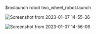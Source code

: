 $roslaunch robot two_wheel_robot.launch

![Screenshot from 2023-01-07 14-55-36](https://user-images.githubusercontent.com/121598999/211143671-36d56816-2f65-445d-972e-a938f613339a.png)

![Screenshot from 2023-01-07 14-56-06](https://user-images.githubusercontent.com/121598999/211143676-4469b026-a00b-4b8d-ae2a-a8022e47f678.png)

